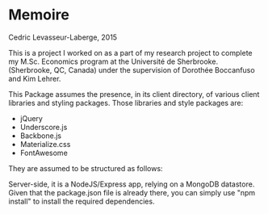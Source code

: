 # Memoire

Cedric Levasseur-Laberge, 2015

This is a project I worked on as a part of my research project to complete my M.Sc. Economics program at the Université de Sherbrooke. (Sherbrooke, QC, Canada) under the supervision of Dorothée Boccanfuso and Kim Lehrer.

This Package assumes the presence, in its client directory, of various client libraries and styling packages.
Those libraries and style packages are:
- jQuery
- Underscore.js
- Backbone.js
- Materialize.css
- FontAwesome

They are assumed to be structured as follows: 

Server-side, it is a NodeJS/Express app, relying on a MongoDB datastore.
Given that the package.json file is already there, you can simply use "npm install" to install the required dependencies.
